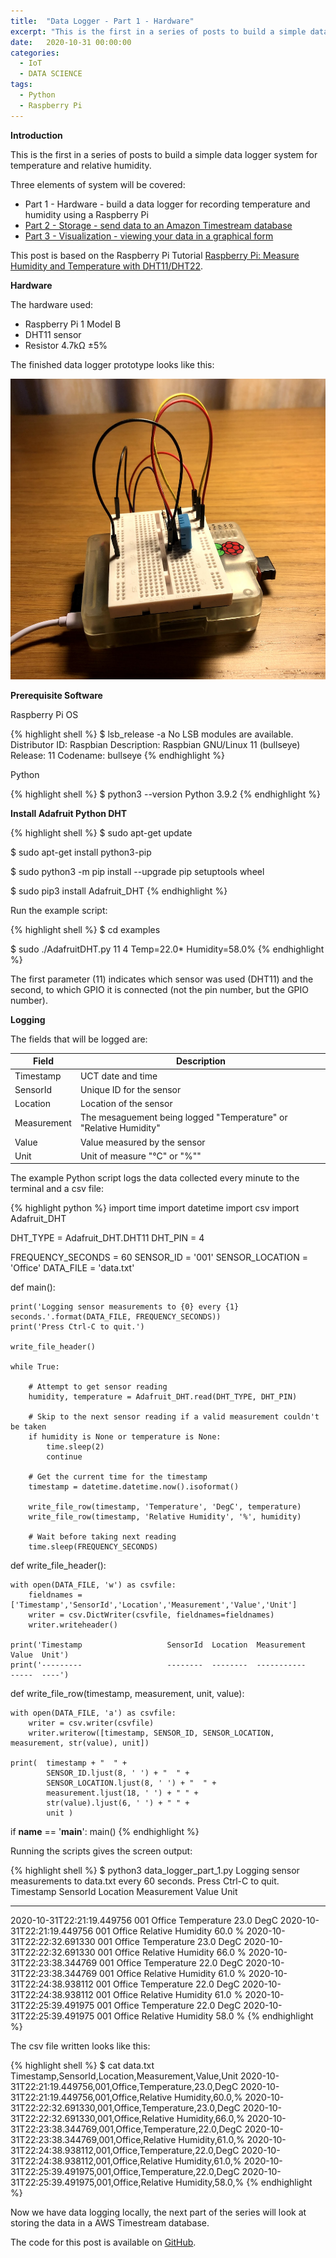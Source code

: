 ```yaml
---
title:  "Data Logger - Part 1 - Hardware"
excerpt: "This is the first in a series of posts to build a simple data logger system for temperature and relative humidity. Part 1 will build the hardware."
date:   2020-10-31 00:00:00
categories:
  - IoT
  - DATA SCIENCE
tags:
  - Python
  - Raspberry Pi
---
```


**Introduction**

This is the first in a series of posts to build a simple data logger system for temperature and relative humidity. 

Three elements of system will be covered:

* Part 1 - Hardware - build a data logger for recording temperature and humidity using a Raspberry Pi
* [Part 2 - Storage - send data to an Amazon Timestream database](/2021/11/15/data-logger-part-2-storage)
* [Part 3 - Visualization - viewing your data in a graphical form](/2021/11/15/data-logger-part-3-visualization)

 This post is based on the Raspberry Pi Tutorial <a title="Raspberry Pi: Measure Humidity and Temperature with DHT11/DHT22" href="https://tutorials-raspberrypi.com/raspberry-pi-measure-humidity-temperature-dht11-dht22/" target="_blank">Raspberry Pi: Measure Humidity and Temperature with DHT11/DHT22</a>.

**Hardware**

The hardware used:

* Raspberry Pi 1 Model B
* DHT11 sensor
* Resistor 4.7kΩ ±5%

The finished data logger prototype looks like this:

![](/assets/blog/data-logger-part-1-hardware/data-logger-prototype.png)

**Prerequisite Software**

Raspberry Pi OS 

{% highlight shell %}
$ lsb_release -a
No LSB modules are available.
Distributor ID:	Raspbian
Description:	Raspbian GNU/Linux 11 (bullseye)
Release:	11
Codename:	bullseye
{% endhighlight %}

Python

{% highlight shell %}
$ python3 --version
Python 3.9.2
{% endhighlight %}

**Install Adafruit Python DHT**

{% highlight shell %}
 $ sudo apt-get update

 $ sudo apt-get install python3-pip

 $ sudo python3 -m pip install --upgrade pip setuptools wheel

 $ sudo pip3 install Adafruit_DHT
{% endhighlight %}

Run the example script:

{% highlight shell %}
$ cd examples

$ sudo ./AdafruitDHT.py 11 4
Temp=22.0*  Humidity=58.0%
{% endhighlight %}

The first parameter (11) indicates which sensor was used (DHT11) and the second, to which GPIO it is connected (not the pin number, but the GPIO number).

**Logging**

The fields that will be logged are:

| Field | Description |
|-------|--------|
|Timestamp|UCT date and time|
|SensorId|Unique ID for the sensor|
|Location|Location of the sensor|
|Measurement|The mesaguement being logged "Temperature" or "Relative Humidity"|
|Value|Value measured by the sensor|
|Unit|Unit of measure "°C" or "%""

The example Python script logs the data collected every minute to the terminal and a csv file:

{% highlight python %}
import time
import datetime
import csv
import Adafruit_DHT

DHT_TYPE = Adafruit_DHT.DHT11
DHT_PIN  = 4

FREQUENCY_SECONDS = 60
SENSOR_ID = '001'
SENSOR_LOCATION = 'Office'
DATA_FILE = 'data.txt'

def main():

    print('Logging sensor measurements to {0} every {1} seconds.'.format(DATA_FILE, FREQUENCY_SECONDS))
    print('Press Ctrl-C to quit.')

    write_file_header()

    while True:
    
        # Attempt to get sensor reading
        humidity, temperature = Adafruit_DHT.read(DHT_TYPE, DHT_PIN)

        # Skip to the next sensor reading if a valid measurement couldn't be taken
        if humidity is None or temperature is None:
            time.sleep(2)
            continue

        # Get the current time for the timestamp
        timestamp = datetime.datetime.now().isoformat()

        write_file_row(timestamp, 'Temperature', 'DegC', temperature)
        write_file_row(timestamp, 'Relative Humidity', '%', humidity)

        # Wait before taking next reading
        time.sleep(FREQUENCY_SECONDS)

def write_file_header():

    with open(DATA_FILE, 'w') as csvfile:
        fieldnames = ['Timestamp','SensorId','Location','Measurement','Value','Unit']
        writer = csv.DictWriter(csvfile, fieldnames=fieldnames)
        writer.writeheader()

    print('Timestamp                   SensorId  Location  Measurement        Value  Unit')
    print('---------                   --------  --------  -----------        -----  ----')

def write_file_row(timestamp, measurement, unit, value):

    with open(DATA_FILE, 'a') as csvfile:
        writer = csv.writer(csvfile)
        writer.writerow([timestamp, SENSOR_ID, SENSOR_LOCATION, measurement, str(value), unit])

    print(  timestamp + "  " + 
            SENSOR_ID.ljust(8, ' ') + "  " + 
            SENSOR_LOCATION.ljust(8, ' ') + "  " + 
            measurement.ljust(18, ' ') + " " + 
            str(value).ljust(6, ' ') + " " + 
            unit )

if __name__ == '__main__':
    main()
{% endhighlight %}

Running the scripts gives the screen output:

{% highlight shell %}
$ python3 data_logger_part_1.py
Logging sensor measurements to data.txt every 60 seconds.
Press Ctrl-C to quit.
Timestamp                   SensorId  Location  Measurement        Value  Unit
---------                   --------  --------  -----------        -----  ----
2020-10-31T22:21:19.449756  001       Office    Temperature        23.0   DegC
2020-10-31T22:21:19.449756  001       Office    Relative Humidity  60.0   %
2020-10-31T22:22:32.691330  001       Office    Temperature        23.0   DegC
2020-10-31T22:22:32.691330  001       Office    Relative Humidity  66.0   %
2020-10-31T22:23:38.344769  001       Office    Temperature        22.0   DegC
2020-10-31T22:23:38.344769  001       Office    Relative Humidity  61.0   %
2020-10-31T22:24:38.938112  001       Office    Temperature        22.0   DegC
2020-10-31T22:24:38.938112  001       Office    Relative Humidity  61.0   %
2020-10-31T22:25:39.491975  001       Office    Temperature        22.0   DegC
2020-10-31T22:25:39.491975  001       Office    Relative Humidity  58.0   %
{% endhighlight %}

The csv file written looks like this:

{% highlight shell %}
$ cat data.txt
Timestamp,SensorId,Location,Measurement,Value,Unit
2020-10-31T22:21:19.449756,001,Office,Temperature,23.0,DegC
2020-10-31T22:21:19.449756,001,Office,Relative Humidity,60.0,%
2020-10-31T22:22:32.691330,001,Office,Temperature,23.0,DegC
2020-10-31T22:22:32.691330,001,Office,Relative Humidity,66.0,%
2020-10-31T22:23:38.344769,001,Office,Temperature,22.0,DegC
2020-10-31T22:23:38.344769,001,Office,Relative Humidity,61.0,%
2020-10-31T22:24:38.938112,001,Office,Temperature,22.0,DegC
2020-10-31T22:24:38.938112,001,Office,Relative Humidity,61.0,%
2020-10-31T22:25:39.491975,001,Office,Temperature,22.0,DegC
2020-10-31T22:25:39.491975,001,Office,Relative Humidity,58.0,%
{% endhighlight %}

Now we have data logging locally, the next part of the series will look at storing the data in a AWS Timestream database.

The code for this post is available on [GitHub](https://github.com/jonathanoneill/data-logger-blog-post/tree/data-logger-part-1-hardware).
